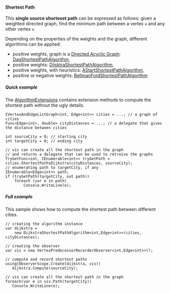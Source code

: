#### Shortest Path

This **single source shorteset path** can be expressed as follows: given a weighted directed graph, find the minimum path between a vertex `u` and  any other vertex `v`. 

Depending on the properties of the weights and the graph, different algorithms can be applied:
* positive weights, graph is a [Directed Acyclic Graph](http://en.wikipedia.org/wiki/Directed_acyclic_graph): [DagShortestPathAlgorithm](DagShortestPathAlgorithm),
* positive weights: [DijsktraShortestPathAlgorithm](DijsktraShortestPathAlgorithm),
* positive weights, with heuristics: [AStartShortestPathAlgorithm](AStartShortestPathAlgorithm),
* positive or negative weights:  [BellmanFordShortestPathAlgorithm](BellmanFordShortestPathAlgorithm)

##### Quick example

The [AlgorithmExtensions](AlgorithmExtensions) contains extension methods to compute the shortest path without the ugly details.

```
IVertexAndEdgeListGraph<int, Edge<int>> cities = ...; // a graph of cities
Func<Edge<int>, double> cityDistances = ...; // a delegate that gives the distance between cities

int sourceCity = 0; // starting city
int targetCity = 0; // ending city

// vis can create all the shortest path in the graph
// and returns a delegate that can be used to retreive the graphs
TryGetFunc<int, IEnumerable<int>> tryGetPath = cities.ShortestPathsDijkstra(cityDistances, sourceCity);
// enumerating path to targetCity, if any
IEnumerable<Edge<int>> path;
if (tryGetPath(targetCity, out path))
    foreach (var e in path)
        Console.WriteLine(e);
```

##### Full example

This sample shows how to compute the shortest path between different cities.

```
// creating the algorithm instance
var dijkstra = 
    new DijkstraShortestPathAlgorithm<int,Edge<int>>(cities, cityDistances);

// creating the observer
var vis = new VertexPredecessorRecorderObserver<int,Edge<int>>();
    
// compute and record shortest paths
using(ObserverScope.Create(dijkstra, vis))
   dijkstra.Compute(sourceCity);

// vis can create all the shortest path in the graph
foreach(var e in vis.Path(targetCity))
   Console.WriteLine(e);  
```
